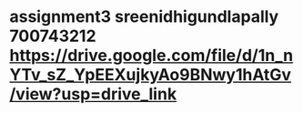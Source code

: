 # assignment3 sreenidhigundlapally 700743212 https://drive.google.com/file/d/1n_nYTv_sZ_YpEEXujkyAo9BNwy1hAtGv/view?usp=drive_link

